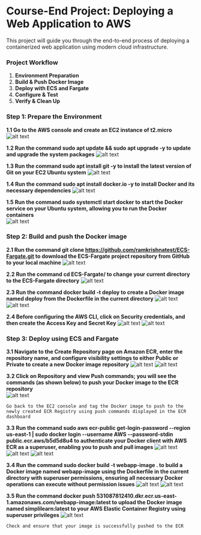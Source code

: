 # Course-End Project: Deploying a Web Application to AWS

This project will guide you through the end-to-end process of deploying a containerized web application using modern cloud infrastructure.

### Project Workflow

1.  **Environment Preparation**
2.  **Build & Push Docker Image**
3.  **Deploy with ECS and Fargate**
4.  **Configure & Test**
5.  **Verify & Clean Up**

### Step 1: Prepare the Environment

**1.1 Go to the AWS console and create an EC2 instance of t2.micro**
    ![alt text](image.png)

**1.2 Run the command sudo apt update && sudo apt upgrade -y to update and upgrade the system packages**
    ![alt text](image-1.png)

**1.3 Run the command sudo apt install git -y to install the latest version of Git on your EC2 Ubuntu system** 
    ![alt text](image-2.png)

**1.4 Run the command sudo apt install docker.io -y to install Docker and its necessary dependencies**
    ![alt text](image-3.png)    

**1.5 Run the command sudo systemctl start docker to start the Docker service on your Ubuntu system, allowing you to run the Docker containers**    
    ![alt text](image-4.png)


### Step 2: Build and push the Docker image

**2.1 Run the command git clone https://github.com/ramkrishnatest/ECS-Fargate.git to download the ECS-Fargate project repository from GitHub to your local machine**
    ![alt text](image-5.png)

**2.2 Run the command cd ECS-Fargate/ to change your current directory to the ECS-Fargate directory**
    ![alt text](image-6.png)

**2.3 Run the command docker build -t deploy to create a Docker image named deploy from the Dockerfile in the current directory**
    ![alt text](image-7.png)
    ![alt text](image-8.png)

**2.4 Before configuring the AWS CLI, click on Security credentials, and then create the Access Key and Secret Key**
    ![alt text](image-9.png)
    ![alt text](image-10.png)

### Step 3: Deploy using ECS and Fargate

**3.1 Navigate to the Create Repository page on Amazon ECR, enter the repository name, and configure visibility settings to either Public or Private to create a new Docker image repository**
    ![alt text](image-11.png)
    ![alt text](image-12.png)

**3.2 Click on Repository and view Push commands; you will see the commands (as shown below) to push your Docker image to the ECR repository**    
    ![alt text](image-13.png)

    Go back to the EC2 console and tag the Docker image to push to the newly created ECR Registry using push commands displayed in the ECR dashboard

**3.3 Run the command sudo aws ecr-public get-login-password --region us-east-1 | sudo docker login --username AWS --password-stdin public.ecr.aws/b5d5d8u4 to authenticate your Docker client with AWS ECR as a superuser, enabling you to push and pull images**
    ![alt text](image-14.png)
    ![alt text](image-15.png)
    ![alt text](image-16.png)
 
 **3.4 Run the command sudo docker build -t webapp-image . to build a Docker image named webapp-image using the Dockerfile in the current directory with superuser permissions, ensuring all necessary Docker operations can execute without permission issues** 
    ![alt text](image-17.png)
    ![alt text](image-18.png) 

**3.5 Run the command docker push 531087812410.dkr.ecr.us-east-1.amazonaws.com/webapp-image:latest to upload the Docker image named simplilearn:latest to your AWS Elastic Container Registry using superuser privileges**
    ![alt text](image-19.png)

    Check and ensure that your image is successfully pushed to the ECR

    
    
